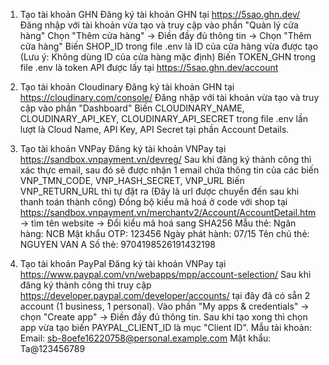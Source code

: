 1. Tạo tài khoản GHN
   Đăng ký tài khoản GHN tại https://5sao.ghn.dev/
   Đăng nhập với tài khoản vừa tạo và truy cập vào phần "Quản lý cửa hàng"
   Chọn "Thêm cửa hàng" -> Điền đầy đủ thông tin -> Chọn "Thêm cửa hàng"
   Biến SHOP_ID trong file .env là ID của cửa hàng vừa được tạo (Lưu ý: Không dùng ID của cửa hàng mặc định)
   Biến TOKEN_GHN trong file .env là token API được lấy tại https://5sao.ghn.dev/account

2. Tạo tài khoản Cloudinary
   Đăng ký tài khoản GHN tại https://cloudinary.com/console/
   Đăng nhập với tài khoản vừa tạo và truy cập vào phần "Dashboard"
   Biến CLOUDINARY_NAME, CLOUDINARY_API_KEY, CLOUDINARY_API_SECRET trong file .env lần lượt là Cloud Name, API Key, API Secret tại phần Account Details.

3. Tạo tài khoản VNPay
   Đăng ký tài khoản VNPay tại https://sandbox.vnpayment.vn/devreg/
   Sau khi đăng ký thành công thì xác thực email, sau đó sẽ được nhận 1 email chứa thông tin của các biến VNP_TMN_CODE, VNP_HASH_SECRET, VNP_URL
   Biến VNP_RETURN_URL thì tự đặt ra (Đây là url được chuyển đến sau khi thanh toán thành công)
   Đồng bộ kiểu mã hoá ở code với shop tại https://sandbox.vnpayment.vn/merchantv2/Account/AccountDetail.htm -> tìm tên website -> Đổi kiểu mã hoá sang SHA256
   Mẫu thẻ:
   Ngân hàng: NCB
   Mật khẩu OTP: 123456
   Ngày phát hành: 07/15
   Tên chủ thẻ: NGUYEN VAN A
   Số thẻ: 9704198526191432198

4. Tạo tài khoản PayPal
   Đăng ký tài khoản VNPay tại https://www.paypal.com/vn/webapps/mpp/account-selection/
   Sau khi đăng ký thành công thì truy cập https://developer.paypal.com/developer/accounts/ tại đây đã có sẵn 2 account (1 business, 1 personal).
   Vào phần "My apps & credentials" -> chọn "Create app" -> Điền đầy đủ thông tin.
   Sau khi tạo xong thì chọn app vừa tạo biến PAYPAL_CLIENT_ID là mục "Client ID".
   Mẫu tài khoản:
   Email: sb-8oefe16220758@personal.example.com
   Mật khẩu: Ta@123456789
